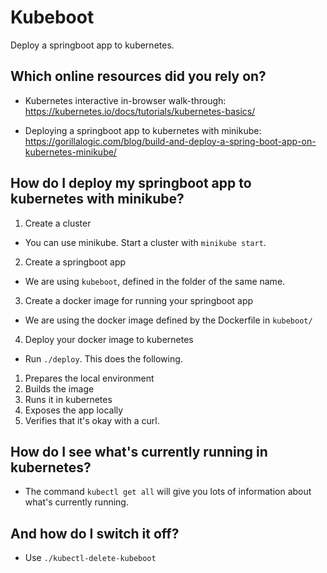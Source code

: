 # Kubeboot

Deploy a springboot app to kubernetes.

## Which online resources did you rely on?

- Kubernetes interactive in-browser walk-through: https://kubernetes.io/docs/tutorials/kubernetes-basics/

- Deploying a springboot app to kubernetes with minikube:
https://gorillalogic.com/blog/build-and-deploy-a-spring-boot-app-on-kubernetes-minikube/

## How do I deploy my springboot app to kubernetes with minikube?

1. Create a cluster

- You can use minikube. Start a cluster with `minikube start`.

2. Create a springboot app

- We are using `kubeboot`, defined in the folder of the same name.

3. Create a docker image for running your springboot app

- We are using the docker image defined by the Dockerfile in `kubeboot/`

4. Deploy your docker image to kubernetes

- Run `./deploy`. This does the following.

1. Prepares the local environment
2. Builds the image
3. Runs it in kubernetes
4. Exposes the app locally
5. Verifies that it's okay with a curl.

## How do I see what's currently running in kubernetes?

- The command `kubectl get all` will give you lots of information about what's currently running.

## And how do I switch it off?

- Use `./kubectl-delete-kubeboot`
